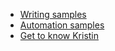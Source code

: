 
- [Writing samples](writing.md)
- [Automation samples](automation.md)
- [Get to know Kristin](get-to-know.md)
